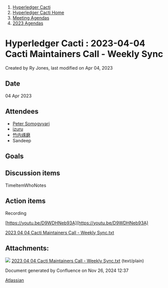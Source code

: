 1. [Hyperledger Cacti](index.html)
2. [Hyperledger Cacti Home](Hyperledger-Cacti-Home_20414469.html)
3. [Meeting Agendas](Meeting-Agendas_20414488.html)
4. [2023 Agendas](2023-Agendas_20415586.html)

# Hyperledger Cacti : 2023-04-04 Cacti Maintainers Call - Weekly Sync

Created by Ry Jones, last modified on Apr 04, 2023

## Date

04 Apr 2023

## Attendees

- [Peter Somogyvari](https://lf-hyperledger.atlassian.net/wiki/people/557058:cae262a4-be99-4f5e-a36e-bf20a5c795f2?ref=confluence)
- [izuru](https://lf-hyperledger.atlassian.net/wiki/people/625569d1eee0a9006ab7e9d8?ref=confluence)
- [竹内琢磨](https://lf-hyperledger.atlassian.net/wiki/people/70121:99daf5c8-226c-43d4-9f24-0a46a0546192?ref=confluence)
- Sandeep

## Goals

## Discussion items

TimeItemWhoNotes

## Action items

Recording

[https://youtu.be/D9WDHNeb93A](https://youtu.be/D9WDHNeb93A)

[2023 04 04 Cacti Maintainers Call - Weekly Sync.txt](attachments/20415648/20415649.txt)

## Attachments:

![](images/icons/bullet_blue.gif) [2023 04 04 Cacti Maintainers Call - Weekly Sync.txt](attachments/20415648/20415649.txt) (text/plain)

Document generated by Confluence on Nov 26, 2024 12:37

[Atlassian](http://www.atlassian.com/)

